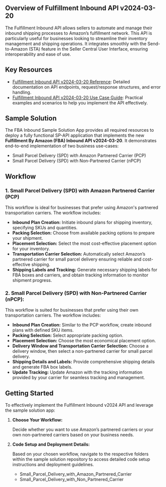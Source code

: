 ## Overview of Fulfillment Inbound API v2024-03-20

The Fulfillment Inbound API allows sellers to automate and manage their inbound shipping processes to Amazon’s
fulfillment network. This API is particularly useful for businesses looking to streamline their inventory management and
shipping operations. It integrates smoothly with the Send-to-Amazon (STA) feature in the Seller Central User Interface,
ensuring interoperability and ease of use.

## Key Resources

- [Fulfillment Inbound API v2024-03-20 Reference](https://developer-docs.amazon.com/sp-api/docs/fulfillment-inbound-api-v2024-03-20-reference):
  Detailed documentation on API endpoints, request/response structures, and error handling.
- [Fulfillment Inbound API v2024-03-20 Use Case Guide](https://developer-docs.amazon.com/sp-api/docs/fulfillment-inbound-api-v2024-03-20-use-case-guide):
  Practical examples and scenarios to help you implement the API effectively.

## Sample Solution

The FBA Inbound Sample Solution App provides all required resources to deploy a fully functional SP-API application that
implements the new **Fulfillment By Amazon (FBA) Inbound API v2024-03-20**. It demonstrates end-to-end implementation
of two business use-cases:

- Small Parcel Delivery (SPD) with Amazon Partnered Carrier (PCP)
- Small Parcel Delivery (SPD) with Non-Partnered Carrier (nPCP)

## Workflow

### 1. Small Parcel Delivery (SPD) with Amazon Partnered Carrier (PCP)

This workflow is ideal for businesses that prefer using Amazon's partnered transportation carriers. The workflow
includes:

- **Inbound Plan Creation:** Initiate inbound plans for shipping inventory, specifying SKUs and quantities.
- **Packing Selection:** Choose from available packing options to prepare your shipment.
- **Placement Selection:** Select the most cost-effective placement option for your inventory.
- **Transportation Carrier Selection:** Automatically select Amazon’s partnered carrier for small parcel delivery
  ensuring reliable and cost-effective shipping.
- **Shipping Labels and Tracking:** Generate necessary shipping labels for FBA boxes and carriers, and obtain tracking
  information to monitor shipment progress.

### 2. Small Parcel Delivery (SPD) with Non-Partnered Carrier (nPCP):

This workflow is suited for businesses that prefer using their own transportation carriers. The workflow includes:

- **Inbound Plan Creation:** Similar to the PCP workflow, create inbound plans with defined SKU items.
- **Packing Selection:** Select appropriate packing option.
- **Placement Selection:** Choose the most economical placement option.
- **Delivery Window and Transportation Carrier Selection:** Choose a delivery window, then select a non-partnered
  carrier for small parcel delivery.
- **Shipping Details and Labels:** Provide comprehensive shipping details and generate FBA box labels.
- **Update Tracking:** Update Amazon with the tracking information provided by your carrier for seamless tracking and
  management.

## Getting Started

To effectively implement the Fulfillment Inbound v2024 API and leverage the sample solution app:

1. **Choose Your Workflow:**

   Decide whether you want to use Amazon’s partnered carriers or your own non-partnered carriers based on your business needs.

2. **Code Setup and Deployment Details:**

   Based on your chosen workflow, navigate to the respective folders within the sample solution repository to access detailed code setup instructions and deployment guidelines.

    - Small_Parcel_Delivery_with_Amazon_Partnered_Carrier
    - Small_Parcel_Delivery_with_Non_Partnered_Carrier